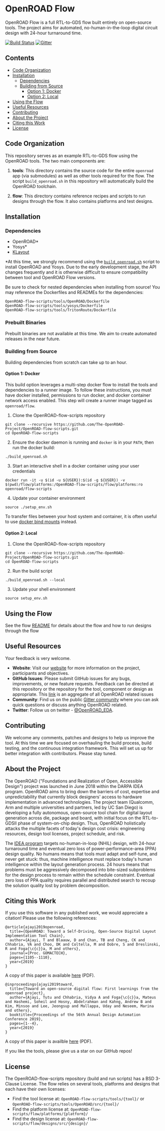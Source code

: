 
# OpenROAD Flow
OpenROAD Flow is a full RTL-to-GDS flow built entirely on open-source tools.
The project aims for automated, no-human-in-the-loop digital circuit design
with 24-hour turnaround time.

[![Build Status](https://jenkins.openroad.tools/buildStatus/icon?job=OpenROAD-flow-script-Public%2Fpublic_tests_all%2Fmaster)](https://jenkins.openroad.tools/view/Public/job/OpenROAD-flow-script-Public/job/public_tests_all/job/master/) [![Gitter](https://badges.gitter.im/The-OpenROAD-Project/community.svg)](https://gitter.im/The-OpenROAD-Project/community?utm_source=badge&utm_medium=badge&utm_campaign=pr-badge)

## Contents
* [Code Organization](#code-organization)
* [Installation](#installation)
  * [Dependencies](#dependencies)
  * [Building from Source](#building-from-source)
    * [Option 1: Docker](#option-1-docker)
    * [Option 2: Local](#option-2-local)
* [Using the Flow](#using-the-flow)
* [Useful Resources](#useful-resources)
* [Contributing](#contributing)
* [About the Project](#about-the-project)
* [Citing this Work](#citing-this-work)
* [License](#license)

## Code Organization
This repository serves as an example RTL-to-GDS flow using the OpenROAD tools.
The two main components are:
1. **tools**: This directory contains the source code for the entire `openroad`
   app (via submodules) as well as other tools required for the flow. The script
   `build_openroad.sh` in this repository will automatically build the OpenROAD
   toolchain.

2. **flow**: This directory contains reference recipes and scripts to run
   designs through the flow. It also contains platforms and test designs.

## Installation
### Dependencies
* OpenROAD*
* Yosys*
* [KLayout](https://www.klayout.de)

\*At this time, we strongly recommend using the
[`build_openroad.sh`](build_openroad.sh) script to install OpenROAD and Yosys.
Due to the early development stage, the API changes frequently and it is
otherwise difficult to ensure compatibility between tool and OpenROAD Flow
versions.

Be sure to check for nested dependencies when installing from source! You may
reference the Dockerfiles and READMEs for the dependencies:
```
OpenROAD-flow-scripts/tools/OpenROAD/Dockerfile
OpenROAD-flow-scripts/tools/yosys/Dockerfile
OpenROAD-flow-scripts/tools/TritonRoute/Dockerfile
```

### Prebuilt Binaries
Prebuilt binaries are not available at this time. We aim to create automated
releases in the near future.

### Building from Source
Building dependencies from scratch can take up to an hour.

#### Option 1: Docker
This build option leverages a multi-step docker flow to install the tools and
dependencies to a runner image. To follow these instructions, you must have
docker installed, permissions to run docker, and docker container network access
enabled. This step will create a runner image tagged as `openroad/flow`.
1.  Clone the OpenROAD-flow-scripts repository
```
git clone --recursive https://github.com/The-OpenROAD-Project/OpenROAD-flow-scripts.git
cd OpenROAD-flow-scripts
```
2. Ensure the docker daemon is running and `docker` is in your `PATH`, then run
the docker build:
```
./build_openroad.sh
```
3. Start an interactive shell in a docker container using your user credentials
```
docker run -it -u $(id -u ${USER}):$(id -g ${USER}) -v $(pwd)/flow/platforms:/OpenROAD-flow-scripts/flow/platforms:ro openroad/flow-scripts
```
4. Update your container environment
```
source ./setup_env.sh
```

To transfer files between your host system and container, it is often useful to
use [docker bind mounts](https://docs.docker.com/storage/bind-mounts/) instead.

#### Option 2: Local
1.  Clone the OpenROAD-flow-scripts repository
```
git clone --recursive https://github.com/The-OpenROAD-Project/OpenROAD-flow-scripts.git
cd OpenROAD-flow-scripts
```
2. Run the build script
```
./build_openroad.sh --local
```
3. Update your shell environment
```
source setup_env.sh
```

## Using the Flow
See the flow [README](flow) for details about the flow and how
to run designs through the flow

## Useful Resources
Your feedback is very welcome.
- **Website**: Visit our [website](https://theopenroadproject.org/) for more
  information on the project, participants and objectives.
- **GitHub Issues**: Please submit GitHub issues for any bugs, improvements, or
  new feature requests. Feedback can be directed at this repository or the
  repository for the tool, component or design as appropriate. This
  [link](https://github.com/issues?utf8=%E2%9C%93&q=is%3Aopen+archived%3Afalse+user%3AThe-OpenROAD-Project+)
  is an aggregate of all OpenROAD related issues
- **Community**: Find us on the public [Gitter
  community](https://gitter.im/The-OpenROAD-Project/community) where you can ask
  quick questions or discuss anything OpenROAD related.
- **Twitter**: Follow us on twitter -
  [@OpenROAD_EDA](https://twitter.com/OpenROAD_EDA).

## Contributing
We welcome any comments, patches and designs to help us improve the tool. At
this time we are focused on overhauling the build process, build testing, and
the continuous integration framework. This will set us up for better integration
with contributors. Please stay tuned.

## About the Project
The OpenROAD ("Foundations and Realization of Open, Accessible Design") project
was launched in June 2018 within the DARPA IDEA program. OpenROAD aims to bring
down the barriers of cost, expertise and unpredictability that currently block
designers' access to hardware implementation in advanced technologies. The
project team (Qualcomm, Arm and multiple universities and partners, led by UC
San Diego) is developing a fully autonomous, open-source tool chain for digital
layout generation across die, package and board, with initial focus on the
RTL-to-GDSII phase of system-on-chip design. Thus, OpenROAD holistically attacks
the multiple facets of today's design cost crisis: engineering resources, design
tool licenses, project schedule, and risk.

The [IDEA program](https://www.darpa.mil/program/intelligent-design-of-electronic-assets)
targets no-human-in-loop (NHIL) design, with 24-hour turnaround time and eventual
zero loss of power-performance-area (PPA) design quality. No humans means that
tools must adapt and self-tune, and never get stuck: thus, machine intelligence
must replace today's human intelligence within the layout generation process. 24
hours means that problems must be aggressively decomposed into bite-sized
subproblems for the design process to remain within the schedule constraint.
Eventual zero loss of PPA quality requires parallel and distributed search to
recoup the solution quality lost by problem decomposition.

## Citing this Work

If you use this software in any published work, we would appreciate a citation!
Please use the following references:

```
@article{ajayi2019openroad,
  title={OpenROAD: Toward a Self-Driving, Open-Source Digital Layout Implementation Tool Chain},
  author={Ajayi, T and Blaauw, D and Chan, TB and Cheng, CK and Chhabria, VA and Choo, DK and Coltella, M and Dobre, S and Dreslinski, R and Foga{\c{c}}a, M and others},
  journal={Proc. GOMACTECH},
  pages={1105--1110},
  year={2019}
}
```
A copy of this paper is available
[here](http://people.ece.umn.edu/users/sachin/conf/gomactech19.pdf) (PDF).
```
@inproceedings{ajayi2019toward,
  title={Toward an open-source digital flow: First learnings from the openroad project},
  author={Ajayi, Tutu and Chhabria, Vidya A and Foga{\c{c}}a, Mateus and Hashemi, Soheil and Hosny, Abdelrahman and Kahng, Andrew B and Kim, Minsoo and Lee, Jeongsup and Mallappa, Uday and Neseem, Marina and others},
  booktitle={Proceedings of the 56th Annual Design Automation Conference 2019},
  pages={1--4},
  year={2019}
}
```
A copy of this paper is availble
[here](https://vlsicad.ucsd.edu/Publications/Conferences/371/c371.pdf) (PDF).

If you like the tools, please give us a star on our GitHub repos!

## License
The OpenROAD-flow-scripts repository (build and run scripts) has a BSD 3-Clause License.
The flow relies on several tools, platforms and designs that each have their own
licenses:
- Find the tool license at: `OpenROAD-flow-scripts/tools/{tool}/` or
`OpenROAD-flow-scripts/tools/OpenROAD/src/{tool}/`
- Find the platform license at: `OpenROAD-flow-scripts/flow/platforms/{platform}/`
- Find the design license at: `OpenROAD-flow-scripts/flow/designs/src/{design}/`
